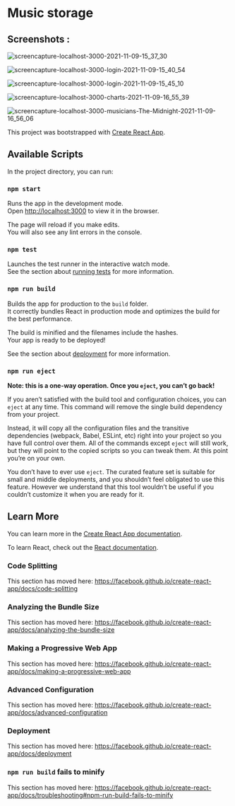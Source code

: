 # Music storage

## Screenshots :
![screencapture-localhost-3000-2021-11-09-15_37_30](https://user-images.githubusercontent.com/79012453/140933945-84f20d56-93ce-40e0-939f-2bfa69dd1f36.png)

![screencapture-localhost-3000-login-2021-11-09-15_40_54](https://user-images.githubusercontent.com/79012453/140934414-6b3120d6-60e9-47ce-995f-2da471734b23.png)

![screencapture-localhost-3000-login-2021-11-09-15_45_10](https://user-images.githubusercontent.com/79012453/140935119-b0de5163-8f85-4c9e-b590-d9f0bd6c42b7.png)

![screencapture-localhost-3000-charts-2021-11-09-16_55_39](https://user-images.githubusercontent.com/73251273/140955325-8dbaad6b-00e5-4487-b6a0-495bcbcadd2d.png)

![screencapture-localhost-3000-musicians-The-Midnight-2021-11-09-16_56_06](https://user-images.githubusercontent.com/73251273/140955363-3c7d14e8-0721-409e-958c-526c482e522e.png)


This project was bootstrapped with [Create React App](https://github.com/facebook/create-react-app).

## Available Scripts

In the project directory, you can run:

### `npm start`

Runs the app in the development mode.<br />
Open [http://localhost:3000](http://localhost:3000) to view it in the browser.

The page will reload if you make edits.<br />
You will also see any lint errors in the console.

### `npm test`

Launches the test runner in the interactive watch mode.<br />
See the section about [running tests](https://facebook.github.io/create-react-app/docs/running-tests) for more information.

### `npm run build`

Builds the app for production to the `build` folder.<br />
It correctly bundles React in production mode and optimizes the build for the best performance.

The build is minified and the filenames include the hashes.<br />
Your app is ready to be deployed!

See the section about [deployment](https://facebook.github.io/create-react-app/docs/deployment) for more information.

### `npm run eject`

**Note: this is a one-way operation. Once you `eject`, you can’t go back!**

If you aren’t satisfied with the build tool and configuration choices, you can `eject` at any time. This command will remove the single build dependency from your project.

Instead, it will copy all the configuration files and the transitive dependencies (webpack, Babel, ESLint, etc) right into your project so you have full control over them. All of the commands except `eject` will still work, but they will point to the copied scripts so you can tweak them. At this point you’re on your own.

You don’t have to ever use `eject`. The curated feature set is suitable for small and middle deployments, and you shouldn’t feel obligated to use this feature. However we understand that this tool wouldn’t be useful if you couldn’t customize it when you are ready for it.

## Learn More

You can learn more in the [Create React App documentation](https://facebook.github.io/create-react-app/docs/getting-started).

To learn React, check out the [React documentation](https://reactjs.org/).

### Code Splitting

This section has moved here: https://facebook.github.io/create-react-app/docs/code-splitting

### Analyzing the Bundle Size

This section has moved here: https://facebook.github.io/create-react-app/docs/analyzing-the-bundle-size

### Making a Progressive Web App

This section has moved here: https://facebook.github.io/create-react-app/docs/making-a-progressive-web-app

### Advanced Configuration

This section has moved here: https://facebook.github.io/create-react-app/docs/advanced-configuration

### Deployment

This section has moved here: https://facebook.github.io/create-react-app/docs/deployment

### `npm run build` fails to minify

This section has moved here: https://facebook.github.io/create-react-app/docs/troubleshooting#npm-run-build-fails-to-minify
